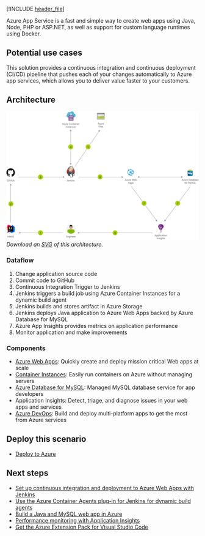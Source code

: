 [!INCLUDE [header_file](../../../includes/sol-idea-header.md)]

Azure App Service is a fast and simple way to create web apps using Java, Node, PHP or ASP.NET, as well as support for custom language runtimes using Docker. 

## Potential use cases

This solution provides a continuous integration and continuous deployment (CI/CD) pipeline that pushes each of your changes automatically to Azure app services, which allows you to deliver value faster to your customers.

## Architecture

![Architecture diagram](../media/java-cicd-using-jenkins-and-azure-web-apps.png)
*Download an [SVG](../media/java-cicd-using-jenkins-and-azure-web-apps.svg) of this architecture.*

### Dataflow

1. Change application source code
1. Commit code to GitHub
1. Continuous Integration Trigger to Jenkins
1. Jenkins triggers a build job using Azure Container Instances for a dynamic build agent
1. Jenkins builds and stores artifact in Azure Storage
1. Jenkins deploys Java application to Azure Web Apps backed by Azure Database for MySQL
1. Azure App Insights provides metrics on application performance
1. Monitor application and make improvements

### Components

* [Azure Web Apps](https://azure.microsoft.com/services/app-service/web): Quickly create and deploy mission critical Web apps at scale
* [Container Instances](https://azure.microsoft.com/services/container-instances): Easily run containers on Azure without managing servers
* [Azure Database for MySQL](https://azure.microsoft.com/services/mysql): Managed MySQL database service for app developers
* Application Insights: Detect, triage, and diagnose issues in your web apps and services
* [Azure DevOps](https://azure.microsoft.com/services/devops): Build and deploy multi-platform apps to get the most from Azure services

## Deploy this scenario

* [Deploy to Azure](https://azure.microsoft.com/resources/templates/jenkins-cicd-webapp)

## Next steps

* [Set up continuous integration and deployment to Azure Web Apps with Jenkins](/azure/jenkins/java-deploy-webapp-tutorial)
* [Use the Azure Container Agents plug-in for Jenkins for dynamic build agents](/azure/jenkins/azure-container-agents-plugin-run-container-as-an-agent)
* [Build a Java and MySQL web app in Azure](/azure/app-service/app-service-web-tutorial-java-mysql)
* [Performance monitoring with Application Insights](/azure/application-insights/app-insights-detect-triage-diagnose)
* [Get the Azure Extension Pack for Visual Studio Code](https://marketplace.visualstudio.com/items?itemName=ms-vscode.vscode-node-azure-pack)

